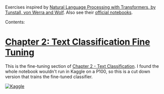 Exercises inspired by [Natural Language Processing with Transformers, by Tunstall, von Werra and Wolf](https://www.oreilly.com/library/view/natural-language-processing/9781098103231/).
Also see their [official notebooks](https://github.com/nlp-with-transformers/notebooks/blob/main/02_classification.ipynb).

Contents:

# [Chapter 2: Text Classification Fine Tuning](./notebooks/ch2-classification-fine-tuning.ipynb)

This is the fine-tuning section of [Chapter 2 - Text Classification](https://github.com/nlp-with-transformers/notebooks/blob/main/02_classification.ipynb).
I found the whole notebook wouldn't run in Kaggle on a P100, so this is a cut down version that trains the fine-tuned classifier.

[![Kaggle](https://kaggle.com/static/images/open-in-kaggle.svg)](https://kaggle.com/kernels/welcome?src=https://github.com/EdwardJRoss/nlp_transformers_exercises/blob/master/notebooks/02_classification.ipynb)
